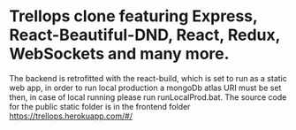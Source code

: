 # Trellops clone featuring Express, React-Beautiful-DND, React, Redux, WebSockets and many more. 
The backend is retrofitted  with the react-build, which is set to run as a static web app, in order to run local production a mongoDb atlas URI must be set then, in case of local
running please run runLocalProd.bat. 
The source code for the public static folder is in the frontend folder 
https://trellops.herokuapp.com/#/
